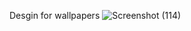 Desgin for wallpapers
![Screenshot (114)](https://github.com/user-attachments/assets/054f8e2c-d129-4628-a821-22226299b99b)

